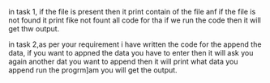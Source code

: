 in task 1, if the file is present then it print contain of the file anf if the file is not found it print fike not fount all code for tha if we run the code then it will get thw output.

in task 2,as per your requirement i have  written the code for the append the data, if you want to appned the data you have to enter then it will ask you again another dat you want to append
then it will print what data you append run the progrm]am you will get the output.

